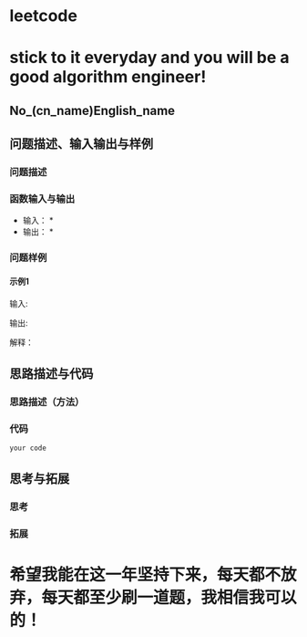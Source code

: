 # leetcode
# stick to it everyday and you will be a good algorithm engineer!
## No_(cn_name)English_name
## 问题描述、输入输出与样例

### 问题描述



### 函数输入与输出

* 输入：
	* 
* 输出：
	* 
	
### 问题样例

#### 示例1

输入: 

输出:

解释：
	
	
## 思路描述与代码	
### 思路描述（方法）


### 代码
```cpp
your code
```
## 思考与拓展
### 思考

### 拓展



	  
# 希望我能在这一年坚持下来，每天都不放弃，每天都至少刷一道题，我相信我可以的！
